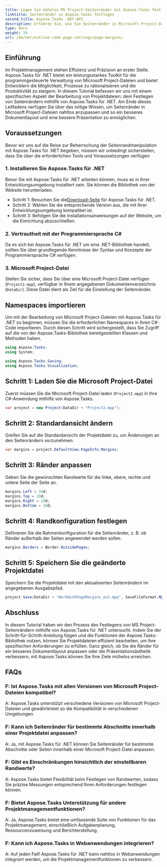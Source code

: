 ```yaml
---
title: Legen Sie mühelos MS Project-Seitenränder mit Aspose.Tasks fest
linktitle: Seitenränder in Aspose.Tasks festlegen
second_title: Aspose.Tasks .NET-API
description: Erfahren Sie, wie Sie Seitenränder in Microsoft Project-Dateien mit Aspose.Tasks für .NET anpassen. Verbessern Sie mühelos das Layout und die Präsentation von Dokumenten.
type: docs
weight: 19
url: /de/net/outline-code-page-settings/page-margins/
---
```

## Einführung
Im Projektmanagement stehen Effizienz und Präzision an erster Stelle. Aspose.Tasks für .NET bietet ein leistungsstarkes Toolkit für die programmgesteuerte Verwaltung von Microsoft Project-Dateien und bietet Entwicklern die Möglichkeit, Prozesse zu rationalisieren und die Produktivität zu steigern. In diesem Tutorial befassen wir uns mit einem spezifischen Aspekt der Bearbeitung von Projektdateien: dem Festlegen von Seitenrändern mithilfe von Aspose.Tasks für .NET. Am Ende dieses Leitfadens verfügen Sie über das nötige Wissen, um Seitenränder in Microsoft Project-Dateien nahtlos anzupassen und so ein besseres Dokumentlayout und eine bessere Präsentation zu ermöglichen.
## Voraussetzungen
Bevor wir uns auf die Reise zur Beherrschung der Seitenrandmanipulation mit Aspose.Tasks für .NET begeben, müssen wir unbedingt sicherstellen, dass Sie über die erforderlichen Tools und Voraussetzungen verfügen:
### 1. Installieren Sie Aspose.Tasks für .NET
Bevor Sie mit Aspose.Tasks für .NET arbeiten können, muss es in Ihrer Entwicklungsumgebung installiert sein. Sie können die Bibliothek von der Website herunterladen.
-  Schritt 1: Besuchen Sie die[Download-Seite](https://releases.aspose.com/tasks/net/) für Aspose.Tasks für .NET.
- Schritt 2: Wählen Sie die entsprechende Version aus, die mit Ihrer Entwicklungsumgebung kompatibel ist.
- Schritt 3: Befolgen Sie die Installationsanweisungen auf der Website, um die Einrichtung abzuschließen.
### 2. Vertrautheit mit der Programmiersprache C#
Da es sich bei Aspose.Tasks für .NET um eine .NET-Bibliothek handelt, sollten Sie über grundlegende Kenntnisse der Syntax und Konzepte der Programmiersprache C# verfügen.
### 3. Microsoft Project-Datei
Stellen Sie sicher, dass Sie über eine Microsoft Project-Datei verfügen (`Project2.mpp`), verfügbar in Ihrem angegebenen Dokumentenverzeichnis (`DataDir`). Diese Datei dient als Ziel für die Einstellung der Seitenränder.

## Namespaces importieren
Um mit der Bearbeitung von Microsoft Project-Dateien mit Aspose.Tasks für .NET zu beginnen, müssen Sie die erforderlichen Namespaces in Ihren C#-Code importieren. Durch diesen Schritt wird sichergestellt, dass Sie Zugriff auf die von der Aspose.Tasks-Bibliothek bereitgestellten Klassen und Methoden haben.

```csharp
using Aspose.Tasks;
using System;

using Aspose.Tasks.Saving;
using Aspose.Tasks.Visualization;
```
## Schritt 1: Laden Sie die Microsoft Project-Datei
Zuerst müssen Sie die Microsoft Project-Datei laden (`Project2.mpp`) in Ihre C#-Anwendung mithilfe von Aspose.Tasks.
```csharp
var project = new Project(DataDir + "Project2.mpp");
```
## Schritt 2: Standardansicht ändern
Greifen Sie auf die Standardansicht der Projektdatei zu, um Änderungen an den Seitenrändern vorzunehmen.
```csharp
var margins = project.DefaultView.PageInfo.Margins;
```
## Schritt 3: Ränder anpassen
Geben Sie die gewünschten Randwerte für die linke, obere, rechte und untere Seite der Seite an.
```csharp
margins.Left = 10d;
margins.Top = 10d;
margins.Right = 10d;
margins.Bottom = 10d;
```
## Schritt 4: Randkonfiguration festlegen
Definieren Sie die Rahmenkonfiguration für die Seitenränder, z. B. ob Ränder außerhalb der Seiten angewendet werden sollen.
```csharp
margins.Borders = Border.OutsidePages;
```
## Schritt 5: Speichern Sie die geänderte Projektdatei
Speichern Sie die Projektdatei mit den aktualisierten Seitenrändern im angegebenen Ausgabepfad.
```csharp
project.Save(DataDir + "WorkWithPageMargins_out.mpp", SaveFileFormat.Mpp);
```

## Abschluss
In diesem Tutorial haben wir den Prozess des Festlegens von MS Project-Seitenrändern mithilfe von Aspose.Tasks für .NET untersucht. Indem Sie der Schritt-für-Schritt-Anleitung folgen und die Funktionen der Aspose.Tasks-Bibliothek nutzen, können Sie Projektdateien effizient bearbeiten, um Ihre spezifischen Anforderungen zu erfüllen. Ganz gleich, ob Sie die Ränder für ein besseres Dokumentlayout anpassen oder die Präsentationsästhetik verbessern, mit Aspose.Tasks können Sie Ihre Ziele mühelos erreichen.
## FAQs
### F: Ist Aspose.Tasks mit allen Versionen von Microsoft Project-Dateien kompatibel?
A: Aspose.Tasks unterstützt verschiedene Versionen von Microsoft Project-Dateien und gewährleistet so die Kompatibilität in verschiedenen Umgebungen.
### F: Kann ich Seitenränder für bestimmte Abschnitte innerhalb einer Projektdatei anpassen?
A: Ja, mit Aspose.Tasks für .NET können Sie Seitenränder für bestimmte Abschnitte oder Seiten innerhalb einer Microsoft Project-Datei anpassen.
### F: Gibt es Einschränkungen hinsichtlich der einstellbaren Randwerte?
A: Aspose.Tasks bietet Flexibilität beim Festlegen von Randwerten, sodass Sie präzise Messungen entsprechend Ihren Anforderungen festlegen können.
### F: Bietet Aspose.Tasks Unterstützung für andere Projektmanagementfunktionen?
A: Ja, Aspose.Tasks bietet eine umfassende Suite von Funktionen für das Projektmanagement, einschließlich Aufgabenplanung, Ressourcenzuweisung und Berichterstellung.
### F: Kann ich Aspose.Tasks in Webanwendungen integrieren?
A: Auf jeden Fall! Aspose.Tasks für .NET kann nahtlos in Webanwendungen integriert werden, um die Projektmanagementfunktionen zu verbessern.